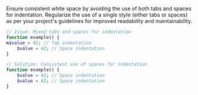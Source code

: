 Ensure consistent white space by avoiding the use of both tabs and spaces for indentation. Regularize the use of a single style (either tabs or spaces) as per your project's guidelines for improved readability and maintainability.

```php
// Issue: Mixed tabs and spaces for indentation
function example() {
↹$value = 42; // Tab indentation
    $value = 42; // Space indentation
}

// Solution: Consistent use of spaces for indentation
function example() {
    $value = 42; // Space indentation
    $value = 42; // Space indentation
}
```

<!-- Codacy PatPatBot reviewed: 2024-06-19T13:37:20.013Z -->
